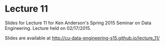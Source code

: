 # Lecture 11

Slides for Lecture 11 for Ken Anderson's Spring 2015 Seminar on Data
Engineering. Lecture held on 02/17/2015.

Slides are available at
http://cu-data-engineering-s15.github.io/lecture_11/

